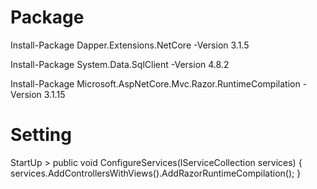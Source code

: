 # Package

Install-Package Dapper.Extensions.NetCore -Version 3.1.5

Install-Package System.Data.SqlClient -Version 4.8.2

Install-Package Microsoft.AspNetCore.Mvc.Razor.RuntimeCompilation -Version 3.1.15


# Setting

StartUp >
public void ConfigureServices(IServiceCollection services) { 
   services.AddControllersWithViews().AddRazorRuntimeCompilation(); 
}
